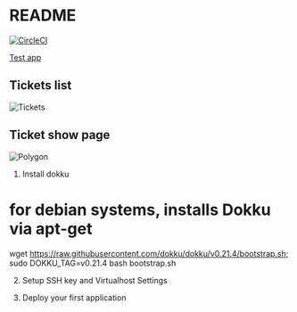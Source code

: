 # README

[![CircleCI](https://circleci.com/gh/meshumi/excavator.svg?style=svg&circle-token=d004535aba8efb0dd14cca15e2aac903e539c85b)](https://circleci.com/gh/meshumi/excavator)

[Test app](https://test-work-excavator.herokuapp.com)

## Tickets list
![Tickets](https://api.monosnap.com/file/download?id=vQny1OmRDnbMgtqLn654dob6YhHpEw)

## Ticket show page
![Polygon](https://api.monosnap.com/file/download?id=rUmgicBOd96xpAFKEm1KExJxEChHIV)

1. Install dokku
# for debian systems, installs Dokku via apt-get
wget https://raw.githubusercontent.com/dokku/dokku/v0.21.4/bootstrap.sh;
sudo DOKKU_TAG=v0.21.4 bash bootstrap.sh

2. Setup SSH key and Virtualhost Settings

3. Deploy your first application
